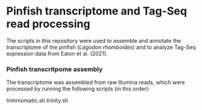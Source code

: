 # Pinfish transcriptome and Tag-Seq read processing
The scripts in this repository were used to assemble and annotate the transcriptome of the pinfish (_Lagodon rhomboides_) and to analyze Tag-Seq expression data from Eaton et al. (2021). 

### Pinfish transcritpome assembly
The transcriptome was assembled from raw Illumina reads, which were processed by running the following scripts (in this order):

trimmomatic.sh
trinity.sh
